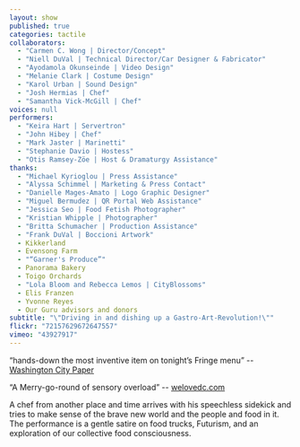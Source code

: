 ```yaml
---
layout: show
published: true
categories: tactile
collaborators: 
  - "Carmen C. Wong | Director/Concept"
  - "Niell DuVal | Technical Director/Car Designer & Fabricator"
  - "Ayodamola Okunseinde | Video Design"
  - "Melanie Clark | Costume Design"
  - "Karol Urban | Sound Design"
  - "Josh Hermias | Chef"
  - "Samantha Vick-McGill | Chef"
voices: null
performers: 
  - "Keira Hart | Servertron"
  - "John Hibey | Chef"
  - "Mark Jaster | Marinetti"
  - "Stephanie Davio | Hostess"
  - "Otis Ramsey-Zöe | Host & Dramaturgy Assistance"
thanks: 
  - "Michael Kyrioglou | Press Assistance"
  - "Alyssa Schimmel | Marketing & Press Contact"
  - "Danielle Mages-Amato | Logo Graphic Designer"
  - "Miguel Bermudez | QR Portal Web Assistance"
  - "Jessica Seo | Food Fetish Photographer"
  - "Kristian Whipple | Photographer"
  - "Britta Schumacher | Production Assistance"
  - "Frank DuVal | Boccioni Artwork"
  - Kikkerland
  - Evensong Farm
  - "“Garner's Produce”"
  - Panorama Bakery
  - Toigo Orchards
  - "Lola Bloom and Rebecca Lemos | CityBlossoms"
  - Elis Franzen
  - Yvonne Reyes
  - Our Guru advisors and donors
subtitle: "\"Driving in and dishing up a Gastro-Art-Revolution!\""
flickr: "72157629672647557"
vimeo: "43927917"
---
```


“hands-down the most inventive item on tonight’s Fringe menu” -- [Washington City Paper](http://www.washingtoncitypaper.com/blogs/fringe/2011/07/07/tonight-theyre-gonna-rock-you-tonight-being-an-unscientific-guide-to-bet-hedging-as-capital-fringe-vi-begins/#more-3881)

“A Merry-go-round of sensory overload” -- [welovedc.com](http://www.welovedc.com/2011/07/09/fringe-2011-tactile-dinner-car/)

A chef from another place and time arrives with his speechless sidekick and tries to make sense of the brave new world and the people and food in it. The performance is a gentle satire on food trucks, Futurism, and an exploration of our collective food consciousness.